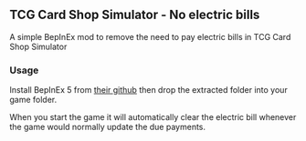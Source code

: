 ﻿## TCG Card Shop Simulator - No electric bills
A simple BepInEx mod to remove the need to pay electric bills in TCG Card Shop Simulator

### Usage
Install BepInEx 5 from [their github](https://github.com/BepInEx/BepInEx/releases)
then drop the extracted folder into your game folder.

When you start the game it will automatically clear the electric bill whenever the game would normally update the due payments.
